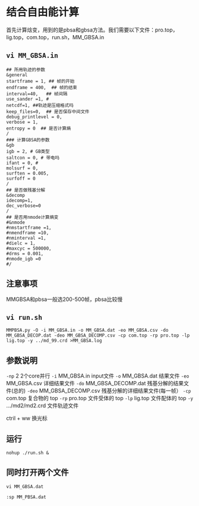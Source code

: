 # 结合自由能计算
首先计算焓变，用到的是pbsa和gbsa方法。我们需要以下文件：pro.top，lig.top，com.top，run.sh，MM_GBSA.in

## `vi MM_GBSA.in`

```
## 所用轨迹的参数
&general
startframe = 1, ## 帧的开始
endframe = 400,  ## 帧的结束
interval=40,   ## 帧间隔
use_sander =1, # 
netcdf=1, ##轨迹是压缩格式吗
keep_files=0,  ## 是否保存中间文件
debug_printlevel = 0,
verbose = 1,
entropy = 0  ## 是否计算熵
/
### 计算GBSA的参数
&gb
igb = 2, # GB类型
saltcon = 0, # 带电吗
ifant = 0, # 
molsurf = 0,
surften = 0.005,
surfoff = 0
/
## 是否做残基分解
&decomp
idecomp=1,
dec_verbose=0
/
## 是否用nmode计算熵变
#&nmode
#nmstartframe =1,
#nmendframe =10,
#nminterval =1,
#dielc = 1,
#maxcyc = 500000,
#drms = 0.001,
#nmode_igb =0 
#/
```
## 注意事项
MMGBSA和pbsa一般选200-500帧，pbsa比较慢

## `vi run.sh`

```
MMPBSA.py -O -i MM_GBSA.in -o MM_GBSA.dat -eo MM_GBSA.csv -do MM_GBSA_DECOP.dat -deo MM_GBSA_DECOMP.csv -cp com.top -rp pro.top -lp lig.top -y ../md_99.crd >MM_GBSA.log
```

## 参数说明
`-np` 2 2个core并行
`-i` MM_GBSA.in input文件
`-o` MM_GBSA.dat 结果文件
`-eo` MM_GBSA.csv 详细结果文件
`-do` MM_GBSA_DECOMP.dat 残基分解的结果文件(总的)
`-deo` MM_GBSA_DECOMP.csv 残基分解的详细结果文件(每一帧）
`-cp` com.top 复合物的 top
`-rp` pro.top 文件受体的 top
`-lp` lig.top 文件配体的 top
`-y` …/md2/md2.crd 文件轨迹文件
 
ctril + ww 换光标
## 运行
```
nohup ./run.sh &
```
## 同时打开两个文件
```
vi MM_GBSA.dat
```
```
:sp MM_PBSA.dat
```

 
